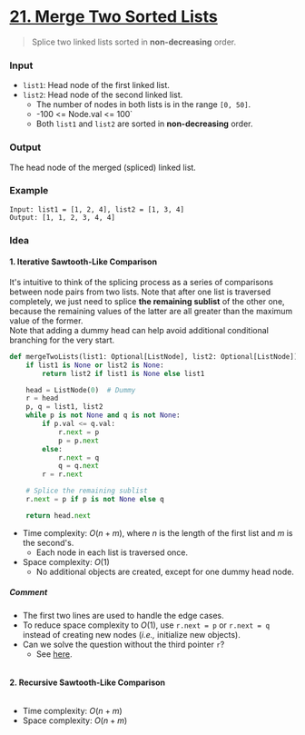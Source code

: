 # [21. Merge Two Sorted Lists](https://leetcode.com/problems/merge-two-sorted-lists/)
> Splice two linked lists sorted in **non-decreasing** order.
### Input
* `list1`: Head node of the first linked list.
* `list2`: Head node of the second linked list.
	* The number of nodes in both lists is in the range `[0, 50]`.
	* -100 <= Node.val <= 100`
	- Both `list1` and `list2` are sorted in **non-decreasing** order.
### Output
The head node of the merged (spliced) linked list. 
### Example
```
Input: list1 = [1, 2, 4], list2 = [1, 3, 4]
Output: [1, 1, 2, 3, 4, 4]
```
### Idea
#### 1. Iterative Sawtooth-Like Comparison
It's intuitive to think of the splicing process as a series of comparisons between node pairs from two lists. Note that after one list is traversed completely, we just need to splice **the remaining sublist** of the other one, because the remaining values of the latter are all greater than the maximum value of the former.<br>
Note that adding a dummy head can help avoid additional conditional branching for the very start.
```python
def mergeTwoLists(list1: Optional[ListNode], list2: Optional[ListNode]) -> Optional[ListNode]:
    if list1 is None or list2 is None:
        return list2 if list1 is None else list1

    head = ListNode(0)  # Dummy
    r = head
    p, q = list1, list2
    while p is not None and q is not None:
        if p.val <= q.val:
            r.next = p
            p = p.next
        else:
            r.next = q
            q = q.next
        r = r.next

    # Splice the remaining sublist 
    r.next = p if p is not None else q

    return head.next
```
* Time complexity: $O(n+m)$, where $n$ is the length of the first list and $m$ is the second's.
	* Each node in each list is traversed once.
*  Space complexity: $O(1)$
	* No additional objects are created, except for one dummy head node.
##### Comment
* The first two lines are used to handle the edge cases.
* To reduce space complexity to $O(1)$, use `r.next = p` or `r.next = q` instead of creating new nodes (*i.e.,* initialize new objects).
* Can we solve the question without the third pointer `r`?
	* See [here](https://leetcode.com/problems/merge-two-sorted-lists/solutions/1826693/python3-merging-explained/comments/1297564).
```python
```
#### 2. Recursive Sawtooth-Like Comparison
```python
```
* Time complexity: $O(n+m)$
*  Space complexity: $O(n+m)$